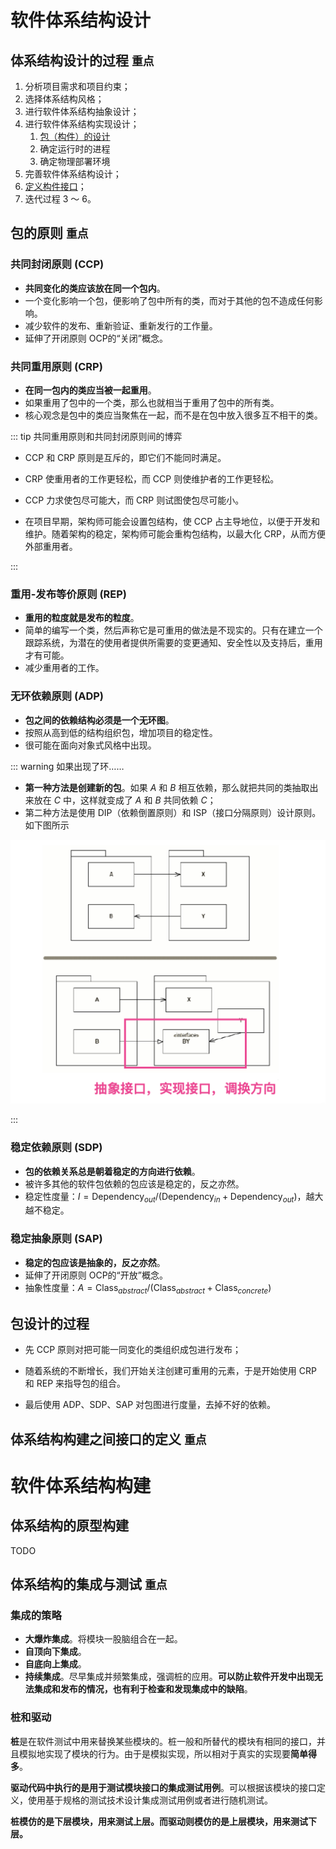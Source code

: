 # 软件体系结构设计

## 体系结构设计的过程 `重点`

1. 分析项目需求和项目约束；
2. 选择体系结构风格；
3. 进行软件体系结构抽象设计；
4. 进行软件体系结构实现设计；
   1. [包（构件）的设计](./软件体系结构设计与构建#包的原则)
   2. 确定运行时的进程
   3. 确定物理部署环境
5. 完善软件体系结构设计；
6. [定义构件接口](./软件体系结构设计与构建#体系结构构建之间接口的定义)；
7. 迭代过程 3 ～ 6。

## 包的原则 `重点`

### 共同封闭原则 $(\mathrm{CCP})$​

- **共同变化的类应该放在同一个包内**。
- 一个变化影响一个包，便影响了包中所有的类，而对于其他的包不造成任何影响。
- 减少软件的发布、重新验证、重新发行的工作量。
- 延伸了开闭原则 $\mathrm{OCP}$​ 的“关闭”概念。

### 共同重用原则 $(\mathrm{CRP})$​

- **在同一包内的类应当被一起重用**。
- 如果重用了包中的一个类，那么也就相当于重用了包中的所有类。
- 核心观念是包中的类应当聚焦在一起，而不是在包中放入很多互不相干的类。

::: tip 共同重用原则和共同封闭原则间的博弈

- $\mathrm{CCP}$ 和 $\mathrm{CRP}$ 原则是互斥的，即它们不能同时满足。

- $\mathrm{CRP}$ 使重用者的工作更轻松，而 $\mathrm{CCP}$ 则使维护者的工作更轻松。

- $\mathrm{CCP}$ 力求使包尽可能大，而 $\mathrm{CRP}$ 则试图使包尽可能小。

- 在项目早期，架构师可能会设置包结构，使 $\mathrm{CCP}$ 占主导地位，以便于开发和维护。随着架构的稳定，架构师可能会重构包结构，以最大化 $\mathrm{CRP}$，从而方便外部重用者。

:::

### 重用-发布等价原则  $(\mathrm{REP})$​

- **重用的粒度就是发布的粒度**。
- 简单的编写一个类，然后声称它是可重用的做法是不现实的。只有在建立一个跟踪系统，为潜在的使用者提供所需要的变更通知、安全性以及支持后，重用才有可能。
- 减少重用者的工作。

### 无环依赖原则  $(\mathrm{ADP})$​

- **包之间的依赖结构必须是一个无环图**。
- 按照从高到低的结构组织包，增加项目的稳定性。
- 很可能在面向对象式风格中出现。

::: warning 如果出现了环……

- **第一种方法是创建新的包**。如果 $A$ 和 $B$ 相互依赖，那么就把共同的类抽取出来放在 $C$ 中，这样就变成了 $A$ 和 $B$ 共同依赖 $C$；
- 第二种方法是使用 $\mathrm{DIP}$（依赖倒置原则）和 $\mathrm{ISP}$（接口分隔原则）设计原则。如下图所示

![Screen Shot 2024-06-18 at 8.46.30 PM](<Screen Shot 2024-06-18 at 8.46.30 PM.png>)

:::

### 稳定依赖原则  $(\mathrm{SDP})$​

- **包的依赖关系总是朝着稳定的方向进行依赖**。
- 被许多其他的软件包依赖的包应该是稳定的，反之亦然。
- 稳定性度量：$I=\mathrm{Dependency}_{out}/(\mathrm{Dependency}_{in}+\mathrm{Dependency}_{out})$​，越大越不稳定。

### 稳定抽象原则  $(\mathrm{SAP})$​

- **稳定的包应该是抽象的，反之亦然**。
- 延伸了开闭原则 $\mathrm{OCP}$​ 的“开放”概念。
- 抽象性度量：$A=\mathrm{Class}_{abstract}/(\mathrm{Class}_{abstract}+\mathrm{Class}_{concrete})$

## 包设计的过程

- 先 $\mathrm{CCP}$ 原则对把可能一同变化的类组织成包进行发布；

- 随着系统的不断增长，我们开始关注创建可重用的元素，于是开始使用 $\mathrm{CRP}$ 和 $\mathrm{REP}$ 来指导包的组合。

- 最后使用 $\mathrm{ADP}$、$\mathrm{SDP}$、$\mathrm{SAP}$ 对包图进行度量，去掉不好的依赖。

## 体系结构构建之间接口的定义 `重点`



# 软件体系结构构建

## 体系结构的原型构建

TODO

## 体系结构的集成与测试 `重点`

### 集成的策略

- **大爆炸集成**。将模块一股脑组合在一起。
- **自顶向下集成**。
- **自底向上集成**。
- **持续集成**。尽早集成并频繁集成，强调桩的应用。**可以防止软件开发中出现无法集成和发布的情况，也有利于检查和发现集成中的缺陷**。

### 桩和驱动

**桩**是在软件测试中用来替换某些模块的。桩一般和所替代的模块有相同的接口，并且模拟地实现了模块的行为。由于是模拟实现，所以相对于真实的实现要**简单得多**。

**驱动代码中执行的是用于测试模块接口的集成测试用例**。可以根据该模块的接口定义，使用基于规格的测试技术设计集成测试用例或者进行随机测试。

**桩模仿的是下层模块，用来测试上层。而驱动则模仿的是上层模块，用来测试下层。**
